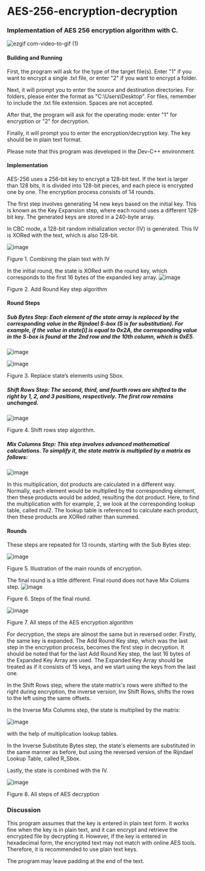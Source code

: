# AES-256-encryption-decryption
### Implementation of AES 256 encryption algorithm with C. 

![ezgif com-video-to-gif (1)](https://github.com/chayoung0/AES-256-encryption-decryption/assets/79144571/2f49568a-a8a5-416e-ba12-b8f685925c50)


#### Building and Running
First, the program will ask for the type of the target file(s). Enter "1" if you want to encrypt a single .txt file, or enter "2" if you want to encrypt a folder.

Next, it will prompt you to enter the source and destination directories. For folders, please enter the format as "C:\Users\Desktop". For files, remember to include the .txt file extension. Spaces are not accepted.

After that, the program will ask for the operating mode: enter "1" for encryption or "2" for decryption.

Finally, it will prompt you to enter the encryption/decryption key. The key should be in plain text format.

Please note that this program was developed in the Dev-C++ environment.

#### Implementation

AES-256 uses a 256-bit key to encrypt a 128-bit text. If the text is larger than 128 bits, it is divided into 128-bit pieces, and each piece is encrypted one by one. The encryption process consists of 14 rounds.

The first step involves generating 14 new keys based on the initial key. This is known as the Key Expansion step, where each round uses a different 128-bit key. The generated keys are stored in a 240-byte array.

In CBC mode, a 128-bit random initialization vector (IV) is generated. This IV is XORed with the text, which is also 128-bit.


![image](https://github.com/chayoung0/AES-256-encryption-decryption/assets/79144571/fecc1b4e-7d15-491f-858d-34b57717ddd0)

Figure 1. Combining the plain text with IV

In the initial round, the state is XORed with the round key, which corresponds to the first 16 bytes of the expanded key array.
![image](https://github.com/chayoung0/AES-256-encryption-decryption/assets/79144571/9505379f-6c51-422e-8015-fe6cfbfd6566)

Figure 2. Add Round Key step algorithm

#### Round Steps
##### Sub Bytes Step: Each element of the state array is replaced by the corresponding value in the Rijndael S-box (S is for substitution). For example, if the value in state[i] is equal to 0x2A, the corresponding value in the S-box is found at the 2nd row and the 10th column, which is 0xE5.

![image](https://github.com/chayoung0/AES-256-encryption-decryption/assets/79144571/f3d4b9ae-4988-4662-a247-1d0a350a6b4e)

![image](https://github.com/chayoung0/AES-256-encryption-decryption/assets/79144571/481f1f59-1122-4c9d-802b-293c170119f7)

Figure 3. Replace state’s elements using Sbox.

##### Shift Rows Step: The second, third, and fourth rows are shifted to the right by 1, 2, and 3 positions, respectively. The first row remains unchanged.

![image](https://github.com/chayoung0/AES-256-encryption-decryption/assets/79144571/fb5b1897-9d21-4de7-b858-885313b13318)

Figure 4. Shift rows step algorithm.

##### Mix Columns Step: This step involves advanced mathematical calculations. To simplify it, the state matrix is multiplied by a matrix as follows:

![image](https://github.com/chayoung0/AES-256-encryption-decryption/assets/79144571/a7034f7d-441b-4291-8c54-2e9f64b3cc03)

In this multiplication, dot products are calculated in a different way. Normally, each element would be multiplied by the corresponding element, then these products would be added, resulting the dot product. Here, to find the multiplication with for example, 2, we look at the corresponding lookup table, called mul2. The lookup table is referenced to calculate each product, then these products are XORed rather than summed.

#### Rounds
These steps are repeated for 13 rounds, starting with the Sub Bytes step:

![image](https://github.com/chayoung0/AES-256-encryption-decryption/assets/79144571/dc1ff4c8-9ab2-4e01-817a-88c3984f49a8)

Figure 5. Illustration of the main rounds of encryption.

The final round is a little different. Final round does not have Mix Colums step. 
![image](https://github.com/chayoung0/AES-256-encryption-decryption/assets/79144571/59a4f032-92e1-4947-9324-c0e4b7dcbe4f)

Figure 6. Steps of the final round.

![image](https://github.com/chayoung0/AES-256-encryption-decryption/assets/79144571/d9e977ad-bdeb-4f3b-862a-2047799b5137)

Figure 7. All steps of the AES encryption algorithm

For decryption, the steps are almost the same but in reversed order. Firstly, the same key is expanded. The Add Round Key step, which was the last step in the encryption process, becomes the first step in decryption. It should be noted that for the last Add Round Key step, the last 16 bytes of the Expanded Key Array are used. The Expanded Key Array should be treated as if it consists of 15 keys, and we start using the keys from the last one.

In the Shift Rows step, where the state matrix's rows were shifted to the right during encryption, the inverse version, Inv Shift Rows, shifts the rows to the left using the same offsets.

In the Inverse Mix Columns step, the state is multiplied by the matrix:

![image](https://github.com/chayoung0/AES-256-encryption-decryption/assets/79144571/4446b294-8596-4a79-b808-13043f18eb69)

with the help of multiplication lookup tables.

In the Inverse Substitute Bytes step, the state's elements are substituted in the same manner as before, but using the reversed version of the Rijndael Lookup Table, called R_Sbox.

Lastly, the state is combined with the IV.

![image](https://github.com/chayoung0/AES-256-encryption-decryption/assets/79144571/d2da1b3d-a0f2-4012-9e82-0934c70e29fa)

Figure 8. All steps of AES decryption



### Discussion
This program assumes that the key is entered in plain text form. It works fine when the key is in plain text, and it can encrypt and retrieve the encrypted file by decrypting it. However, if the key is entered in hexadecimal form, the encrypted text may not match with online AES tools. Therefore, it is recommended to use plain text keys.

The program may leave padding at the end of the text.
